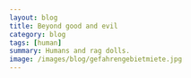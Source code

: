 ```yaml
---
layout: blog
title: Beyond good and evil
category: blog
tags: [human]  
summary: Humans and rag dolls.
image: /images/blog/gefahrengebietmiete.jpg
---
```

